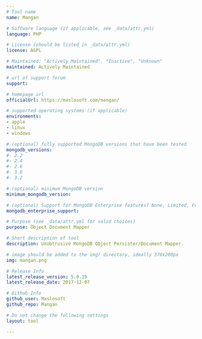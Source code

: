 ```yaml
---
# Tool name
name: Mangan

# Software language (if applicable, see _data/attr.yml)
language: PHP

# License (should be listed in _data/attr.yml)
license: AGPL

# Maintained: "Actively Maintained", "Inactive", "Unknown"
maintained: Actively Maintained

# url of support forum
support: 

# homepage url
officialUrl: https://maslosoft.com/mangan/

# supported operating systems (if applicable)
environments:
- apple
- linux
- windows

# (optional) fully supported MongoDB versions that have been tested
mongodb_versions:
#- 2.2
#- 2.4
#- 2.6
#- 3.0
#- 3.2

# (optional) minimum MongoDB version
minimum_mongodb_version:

# (optional) Support for MongoDB Enterprise features? None, Limited, Full
mongodb_enterprise_support: 

# Purpose (see _data/attr.yml for valid choices)
purpose: Object Document Mapper

# Short description of tool
description: Unobtrusive MongoDB Object Persister/Document Mapper.

# image should be added to the img/ directory, ideally 370x200px
img: mangan.png

# Release Info
latest_release_version: 5.0.19
latest_release_date: 2017-12-07

# Github Info
github_user: Maslosoft
github_repo: Mangan

# Do not change the following settings
layout: tool

---
```



